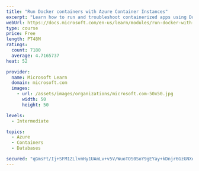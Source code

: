 ```yaml
---
title: "Run Docker containers with Azure Container Instances"
excerpt: "Learn how to run and troubleshoot containerized apps using Docker containers with Azure Container Instances."
webUrl: https://docs.microsoft.com/en-us/learn/modules/run-docker-with-azure-container-instances/
type: course
price: Free
length: PT48M
ratings:
  count: 7180
  average: 4.7165737
heat: 52

provider:
  name: Microsoft Learn
  domain: microsoft.com
  images:
    - url: /assets/images/organizations/microsoft.com-50x50.jpg
      width: 50
      height: 50

levels:
  - Intermediate

topics:
  - Azure
  - Containers
  - Databases

secured: "qGmsFt/Ij+SFM1ZLlvmHy1UAmLv+v5V/WuoTOS0SoY9gEYay+kDnjr6GzGNXe53kP+49hd+PihO3gvTJUborsSonEYPIZNW+Yei3+aKtwGNdFHSyl+/WkOQXwh8a3yvQgZoBEdfIaaK/kK+dSvonj8+8xvcVNNjN4tyCwqGRpipAyDv9x5b8IIhmSRTzENFqG4sPCN6dyglW9A7shMJIWNtUfTEG/0D+OLzEvRm4qj7xeLNuI3ocPEfV6nSS6oETkd3X0qJ/eMfZ8oPCANtHPgm1T7T3y1MBdzy7yjhiWtT9ptsA4YRLgpoH8YH6+CqFN5Opo6PER40aJW1bA4RilTSlnF2dVUUWKcJ+E9vg64IMP+nV56JboMAHN1dNFh1cWoEolrPAJSeKkB8r5HoHiDIbyBHMWiCaRMTGXUuLLyw=;P/KItiw3tI0x9+NmQ95GRg=="
---
```


